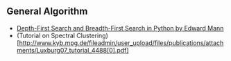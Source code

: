 ## General Algorithm

* [Depth-First Search and Breadth-First Search in Python by Edward Mann](http://eddmann.com/posts/depth-first-search-and-breadth-first-search-in-python/)
* (Tutorial on Spectral Clustering)[http://www.kyb.mpg.de/fileadmin/user_upload/files/publications/attachments/Luxburg07_tutorial_4488[0].pdf]